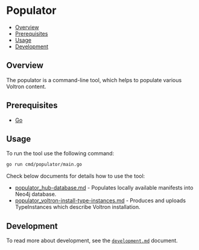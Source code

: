 # Populator

- [Overview](#overview)
- [Prerequisites](#prerequisites)
- [Usage](#usage)
- [Development](#development)

## Overview

The populator is a command-line tool, which helps to populate various Voltron content.

## Prerequisites

- [Go](https://golang.org)

## Usage

To run the tool use the following command:
```bash
go run cmd/populator/main.go
```

Check below documents for details how to use the tool: 
* [populator_hub-database.md](./docs/populator_hub-database.md)	- Populates locally available manifests into Neo4j database.
* [populator_voltron-install-type-instances.md](./docs/populator_voltron-install-type-instances.md)	- Produces and uploads TypeInstances which describe Voltron installation.

## Development

To read more about development, see the [`development.md`](../../docs/development.md) document.
